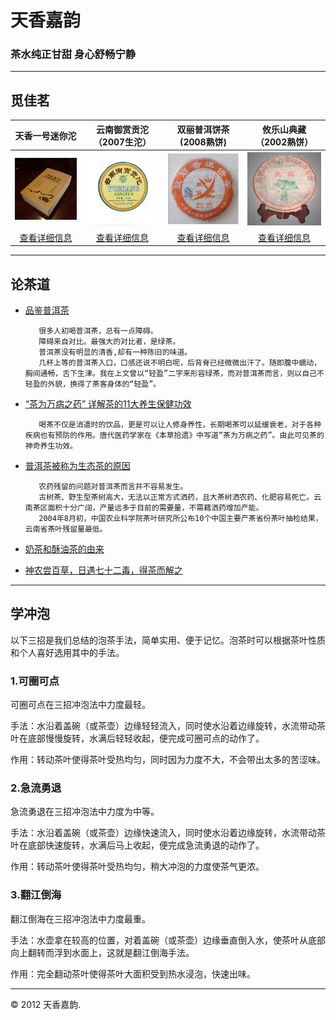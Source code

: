 # 天香嘉韵

### 茶水纯正甘甜 身心舒畅宁静
---

## 觅佳茗

|天香一号迷你沱|云南御赏贡沱（2007生沱）|双丽普洱饼茶(2008熟饼)|攸乐山典藏（2002熟饼）|
|:---------:|:---------:|:---------:|:---------:|
|![](天香一号迷你沱.png)|![](云南御赏贡沱.png)|![](双丽普洱饼茶.png)|![](攸乐山典藏.png)|
|[查看详细信息](http://item.taobao.com/item.htm?spm=0.0.0.0.HoEaIg&id=22013035718)|[查看详细信息](http://item.taobao.com/item.htm?spm=a1z10.1.w4004-2734769322.4.LKXuss&id=36666992194)|[查看详细信息](http://item.taobao.com/item.htm?spm=a1z10.1.w4004-2734769322.6.LKXuss&id=36653918779)|[查看详细信息](http://item.taobao.com/item.htm?spm=a1z10.1.w4004-2734769322.8.LKXuss&id=36657931359)|

---
## 论茶道
* [品鉴普洱茶](品鉴普洱茶.html)

		 很多人初喝普洱茶，总有一点障碍。
		 障碍来自对比。最强大的对比者，是绿茶。
		 普洱茶没有明显的清香,却有一种陈旧的味道。
		 几杯上等的普洱茶入口，口感还说不明白呢，后背脊已经微微出汗了。随即腹中蠕动，胸间通畅，舌下生津。我在上文曾以“轻盈”二字来形容绿茶，而对普洱茶而言，则以自己不轻盈的外貌，换得了茶客身体的“轻盈”。

* [“茶为万病之药” 详解茶的11大养生保健功效](茶为万病之药.html)

	     喝茶不仅是消遣时的饮品，更是可以让人修身养性，长期喝茶可以延缓衰老，对于各种疾病也有预防的作用。唐代医药学家在《本草拾遗》中写道“茶为万病之药”。由此可见茶的神奇养生功效。
	     
* [普洱茶被称为生态茶的原因](普洱茶被称为生态茶的原因.html)
			
		 农药残留的问题对普洱茶而言并不容易发生。
		 古树茶、野生型茶树高大，无法以正常方式洒药，且大茶树洒农药、化肥容易死亡。云南茶区面积十分广阔，产量远多于目前的需要量，不需藉洒药增加产能。
		 2004年8月初，中国农业科学院茶叶研究所公布10个中国主要产茶省份茶叶抽检结果，云南省茶叶残留量最低。

* [奶茶和酥油茶的由来](奶茶和酥油茶的由来.html)
* [神农尝百草，日遇七十二毒，得茶而解之](神农尝百草.html)


---
## 学冲泡
以下三招是我们总结的泡茶手法，简单实用、便于记忆。泡茶时可以根据茶叶性质和个人喜好选用其中的手法。

### 1.可圈可点
可圈可点在三招冲泡法中力度最轻。

手法：水沿着盖碗（或茶壶）边缘轻轻流入，同时使水沿着边缘旋转，水流带动茶叶在底部慢慢旋转，水满后轻轻收起，便完成可圈可点的动作了。

作用：转动茶叶使得茶叶受热均匀，同时因为力度不大，不会带出太多的苦涩味。

### 2.急流勇退
急流勇退在三招冲泡法中力度为中等。

手法：水沿着盖碗（或茶壶）边缘快速流入，同时使水沿着边缘旋转，水流带动茶叶在底部快速旋转，水满后马上收起，便完成急流勇退的动作了。

作用：转动茶叶使得茶叶受热均匀，稍大冲泡的力度使茶气更浓。

### 3.翻江倒海
翻江倒海在三招冲泡法中力度最重。

手法：水壶拿在较高的位置，对着盖碗（或茶壶）边缘垂直倒入水，使茶叶从底部向上翻转而浮到水面上，这就是翻江倒海手法。

作用：完全翻动茶叶使得茶叶大面积受到热水浸泡，快速出味。

---
© 2012 天香嘉韵.


